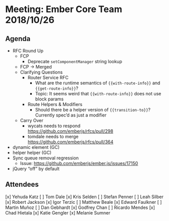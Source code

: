 # Meeting: Ember Core Team 2018/10/26

## Agenda

- RFC Round Up
  - FCP
    - Deprecate `setComponentManager` string lookup
  - FCP → Merged
  - Clarifying Questions
    - Router Service RFC
      - What are the runtime semantics of `{{with-route-info}}`  and `{{get-route-info}}`?
      - Topic: It seems weird that `{{with-route-info}}` does not use block params
    - Route Helpers & Modifiers
      - Should there be a helper version of `{{transition-to}}`? Currently spec’d as just a modifier
  - Carry Over
    - wycats needs to respond https://github.com/emberjs/rfcs/pull/298
    - tomdale needs to merge https://github.com/emberjs/rfcs/pull/364
- dynamic element (GC)
- helper helper (GC)
- Sync queue removal regression
  - Issue: https://github.com/emberjs/ember.js/issues/17150
- jQuery “off” by default

## Attendees

[x] Yehuda Katz
[ ] Tom Dale
[x] Kris Selden
[ ] Stefan Penner
[ ] Leah Silber
[x] Robert Jackson
[x] Igor Terzic
[ ] Matthew Beale
[x] Edward Faulkner
[ ] Martin Muñoz
[ ] Dan Gebhardt
[x] Godfrey Chan
[ ] Ricardo Mendes
[x] Chad Hietala
[x] Katie Gengler
[x] Melanie Sumner

